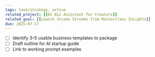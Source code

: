 ```yaml
---
tags: task/strategy, active
related_project: [[AI Biz Assistant for Creators]]
related_goal: [[Launch Income Streams from Masterclass Insights]]
due: 2025-07-17
---
```

- [ ] Identify 3–5 usable business templates to package
- [ ] Draft outline for AI startup guide
- [ ] Link to working prompt examples
